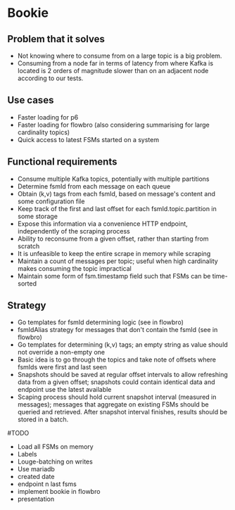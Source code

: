 # Bookie

## Problem that it solves

- Not knowing where to consume from on a large topic is a big problem.
- Consuming from a node far in terms of latency from where Kafka is located is 2 orders of magnitude slower than on an adjacent node according to our tests.

## Use cases

- Faster loading for p6
- Faster loading for flowbro (also considering summarising for large cardinality topics)
- Quick access to latest FSMs started on a system

## Functional requirements

- Consume multiple Kafka topics, potentially with multiple partitions
- Determine fsmId from each message on each queue
- Obtain (k,v) tags from each fsmId, based on message's content and some configuration file
- Keep track of the first and last offset for each fsmId.topic.partition in some storage
- Expose this information via a convenience HTTP endpoint, independently of the scraping process
- Ability to reconsume from a given offset, rather than starting from scratch
- It is unfeasible to keep the entire scrape in memory while scraping
- Maintain a count of messages per topic; useful when high cardinality makes consuming the topic impractical
- Maintain some form of fsm.timestamp field such that FSMs can be time-sorted

## Strategy

- Go templates for fsmId determining logic (see in flowbro)
- fsmIdAlias strategy for messages that don't contain the fsmId (see in flowbro)
- Go templates for determining (k,v) tags; an empty string as value should not override a non-empty one
- Basic idea is to go through the topics and take note of offsets where fsmIds were first and last seen
- Snapshots should be saved at regular offset intervals to allow refreshing data from a given offset; snapshots could contain identical data and endpoint use the latest available
- Scaping process should hold current snapshot interval (measured in messages); messages that aggregate on existing FSMs should be queried and retrieved. After snapshot interval finishes, results should be stored in a batch.



#TODO

- Load all FSMs on memory
- Labels
- Louge-batching on writes
- Use mariadb
- created date
- endpoint n last fsms
- implement bookie in flowbro
- presentation
